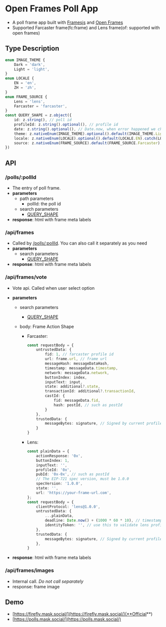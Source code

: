 # Open Frames Poll App

-   A poll frame app built with [Framesjs](https://framesjs.org/) and [Open Frames](https://github.com/open-frames/standard)
-   Supported Farcaster frame(fc:frame) and Lens frame(of: supported with open frames)

## Type Description

```TypeScript
enum IMAGE_THEME {
    Dark = 'dark',
    Light = 'light',
}
enum LOCALE {
    EN = 'en',
    ZH = 'zh',
}
enum FRAME_SOURCE {
    Lens = 'lens',
    Farcaster = 'farcaster',
}
const QUERY_SHAPE = z.object({
    id: z.string(), // poll id
    profileId: z.string().optional(), // profile id
    date: z.string().optional(), // Date.now, when error happened we change this and redirect with no cache
    theme: z.nativeEnum(IMAGE_THEME).optional().default(IMAGE_THEME.Light).catch(IMAGE_THEME.Light), // theme of frame image
    locale: z.nativeEnum(LOCALE).optional().default(LOCALE.EN).catch(LOCALE.EN), // locale of frame image
    source: z.nativeEnum(FRAME_SOURCE).default(FRAME_SOURCE.Farcaster), // supported platform
})
```

## API

### /polls/:pollId

-   The entry of poll frame.
-   **parameters**
    -   path parameters
        -   pollId: the poll id
    -   search parameters
        -   [QUERY_SHAPE](#type-description)
-   **response**: html with frame meta labels

### /api/frames

-   Called by [/polls/:pollId](#pollspollid). You can also call it separately as you need
-   **parameters**
    -   search parameters
        -   [QUERY_SHAPE](#type-description)
-   **response**: html with frame meta labels

### /api/frames/vote

-   Vote api. Called when user select option
-   **parameters**

    -   search parameters
        -   [QUERY_SHAPE](#type-description)
    -   body: Frame Action Shape

        -   Farcaster:

            ```TypeScript
            const requestBody = {
                untrustedData: {
                    fid: 1, // farcaster profile id
                    url: frame.url, // frame url
                    messageHash: messageDataHash,
                    timestamp: messageData.timestamp,
                    network: messageData.network,
                    buttonIndex: index,
                    inputText: input,
                    state: additional?.state,
                    transactionId: additional?.transactionId,
                    castId: {
                        fid: messageData.fid,
                        hash: postId, // such as postId
                    }
                },
                trustedData: {
                    messageBytes: signature, // Signed by current profile
                }
            }
            ```

        -   Lens:

            ```TypeScript
            const plainData = {
                actionResponse: '0x',
                buttonIndex: 1,
                inputText: '',
                profileId: '0x',
                pubId: '0x-0x', // such as postId
                // The EIP-721 spec version, must be 1.0.0
                specVersion: '1.0.0',
                state: '',
                url: 'https://your-frame-url.com',
            };
            const requestBody = {
                clientProtocol: 'lens@1.0.0',
                untrustedData: {
                    ...plainData,
                    deadline: Date.now() + (1000 * 60 * 10), // timestamp: such as 10 minutes from now
                    identityToken: '', // use this to validate lens profile
                },
                trustedData: {
                    messageBytes: signature, // Signed by current profile with plainData
                },
            }
            ```

-   **response**: html with frame meta labels

### /api/frames/images

-   Internal call. _Do not call separately_
-   response: frame image

## Demo

-   [https://firefly.mask.social/](https://firefly.mask.social/)(**Official**)
-   [https://polls.mask.social/](https://polls.mask.social/)
